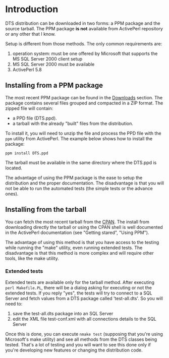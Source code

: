 # Introduction #

DTS distribution can be downloaded in two forms: a PPM package and the source tarball. The PPM package **is not** available from ActivePerl repository or any other that I know.

Setup is different from those methods. The only common requirements are:

  1. operation system: must be one offered by Microsoft that supports the MS SQL Server 2000 client setup
  1. MS SQL Server 2000 must be available
  1. ActivePerl 5.8

## Installing from a PPM package ##

The most recent PPM package can be found in the [Downloads](http://code.google.com/p/perldts/downloads/list) section. The package contains several files grouped and compacted in a ZIP format. The zipped file will contain:

  * a PPD file (DTS.ppd).
  * a tarball with the already "built" files from the distribution.

To install it, you will need to unzip the file and process the PPD file with the `ppm` utility from ActivePerl. The example below shows how to install the package:

`ppm install DTS.ppd`

The tarball must be available in the same directory where the DTS.ppd is located.

The advantage of using the PPM package is the ease to setup the distribution and the proper documentation. The disadvantage is that you will not be able to run the automated tests (the simple tests or the advance ones).

## Installing from the tarball ##

You can fetch the most recent tarball from the [CPAN](http://search.cpan.org). The install from downloading directly the tarball or using the CPAN shell is well documented in the ActivePerl documentation (see "Getting stared", "Using PPM").

The advantage of using this method is that you have access to the testing while running the "make" utility, even running extended tests. The disadvantage is that this method is more complex and will require other tools, like the make utility.

### Extended tests ###

Extended tests are available only for the tarball method. After executing `perl Makefile.PL`, there will be a dialog asking for executing or not the extended tests. If you reply "yes", the tests will try to connect to a SQL Server and fetch values from a DTS package called 'test-all.dts'. So you will need to:

  1. save the test-all.dts package into an SQL Server
  1. edit the XML file test-conf.xml with all connections details to the SQL Server

Once this is done, you can execute `nmake test` (supposing that you're using Microsoft's make utility) and see all methods from the DTS classes being tested. That's a lot of testing and you will want to see this done only if you're developing new features or changing the distribution code.
